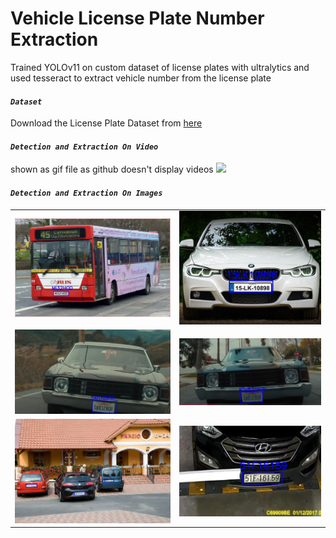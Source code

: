 # Vehicle License Plate Number Extraction
Trained YOLOv11 on custom dataset of license plates with ultralytics and used tesseract to extract vehicle number from the license plate

#### *`Dataset`*
Download the License Plate Dataset from [here](https://universe.roboflow.com/roboflow-universe-projects/license-plate-recognition-rxg4e/dataset/4)

#### *`Detection and Extraction On Video`*
shown as gif file as github doesn't display videos
![](test_vids/out_1.gif)

#### *`Detection and Extraction On Images`*
|               |		        |
| ------------- |:-------------:|
![](test_images/1_out.jpg) | ![](test_images/2_out.jpg) 
![](test_images/12_out.jpg)  | ![](test_images/14_out.jpg) 
![](test_images/4_out.jpg)  | ![](test_images/11_out.jpg) 
